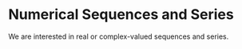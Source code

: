 # Numerical Sequences and Series

We are interested in real or complex-valued sequences and series.


````{tableofcontents}
````
